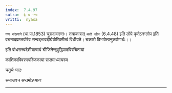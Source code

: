 ```yaml
---
index:  7.4.97
sutra:  ई च गणः
vritti:  nyasa
---
```


`गण संख्याने` (धा.पा.1853) चुरादावदन्तः। तत्राकारात् `अतो लोपः` (6.4.48) इति लोपे कृतेऽनग्लोप इति वचनादप्राप्तयोरेव सन्बद्भावदीर्घयोरिवमीत्वं विधीयते।
चकारो विभाषेत्यनुकर्षणार्थः।।

इति बोधसत्त्वदेशीयाचायं श्रीजिनेन्द्रवुद्धिपादविरचितायां

काशिकाविवरणपञ्जिकायां सप्तमाध्यायस्य

चतुर्थः पादः

समाप्तश्च सप्तमोऽध्यायः
- - -


